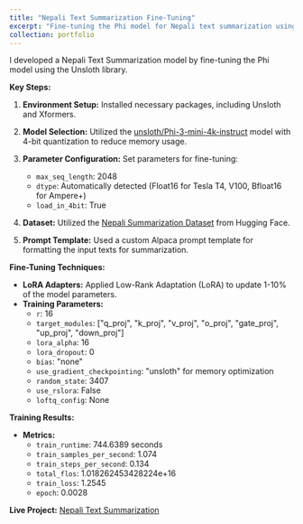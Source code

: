 ```yaml
---
title: "Nepali Text Summarization Fine-Tuning"
excerpt: "Fine-tuning the Phi model for Nepali text summarization using Unsloth library"
collection: portfolio
---
```


I developed a Nepali Text Summarization model by fine-tuning the Phi model using the Unsloth library.

**Key Steps:**
1. **Environment Setup:** Installed necessary packages, including Unsloth and Xformers.<br/>
2. **Model Selection:** Utilized the [unsloth/Phi-3-mini-4k-instruct](https://huggingface.co/unsloth/Phi-3-mini-4k-instruct) model with 4-bit quantization to reduce memory usage.<br/>
3. **Parameter Configuration:** Set parameters for fine-tuning:
   - `max_seq_length`: 2048
   - `dtype`: Automatically detected (Float16 for Tesla T4, V100, Bfloat16 for Ampere+)
   - `load_in_4bit`: True<br/>

4. **Dataset:** Utilized the [Nepali Summarization Dataset](https://huggingface.co/datasets/sanjeev-bhandari01/nepali-summarization-dataset) from Hugging Face.<br/>
5. **Prompt Template:** Used a custom Alpaca prompt template for formatting the input texts for summarization.<br/>

**Fine-Tuning Techniques:**
- **LoRA Adapters:** Applied Low-Rank Adaptation (LoRA) to update 1-10% of the model parameters.
- **Training Parameters:**
  - `r`: 16
  - `target_modules`: ["q_proj", "k_proj", "v_proj", "o_proj", "gate_proj", "up_proj", "down_proj"]
  - `lora_alpha`: 16
  - `lora_dropout`: 0
  - `bias`: "none"
  - `use_gradient_checkpointing`: "unsloth" for memory optimization
  - `random_state`: 3407
  - `use_rslora`: False
  - `loftq_config`: None

**Training Results:**
- **Metrics:**
  - `train_runtime`: 744.6389 seconds
  - `train_samples_per_second`: 1.074
  - `train_steps_per_second`: 0.134
  - `total_flos`: 1.018262453428224e+16
  - `train_loss`: 1.2545
  - `epoch`: 0.0028


**Live Project:** [Nepali Text Summarization](https://huggingface.co/Dragneel/Phi-3-mini-Nepali-Text-Summarization-f16)

